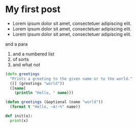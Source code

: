 # My first post
- Lorem ipsum dolor sit amet, consectetuer adipiscing elit.
- Lorem ipsum dolor sit amet, consectetuer adipiscing elit.
- Lorem ipsum dolor sit amet, consectetuer adipiscing elit.

and a para

1. and a numbered list
2. of sorts
3. and what not

``` clojure
(defn greetings
  "Prints a greeting to the given name or to the world."
  ([] (greatings "world"))
  ([name]
    (println "Hello, " name)))
```

``` lisp
(defun greetings (&optional (name "world"))
  (format t "Hello, ~A!~%" name))
```

``` python
def init(x):
  print(x)
```
